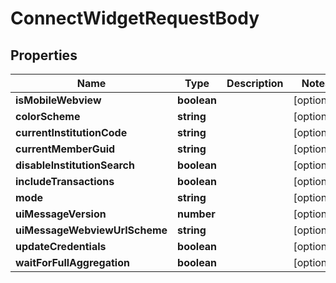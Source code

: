 # ConnectWidgetRequestBody

## Properties
Name | Type | Description | Notes
------------ | ------------- | ------------- | -------------
**isMobileWebview** | **boolean** |  | [optional] 
**colorScheme** | **string** |  | [optional] 
**currentInstitutionCode** | **string** |  | [optional] 
**currentMemberGuid** | **string** |  | [optional] 
**disableInstitutionSearch** | **boolean** |  | [optional] 
**includeTransactions** | **boolean** |  | [optional] 
**mode** | **string** |  | [optional] 
**uiMessageVersion** | **number** |  | [optional] 
**uiMessageWebviewUrlScheme** | **string** |  | [optional] 
**updateCredentials** | **boolean** |  | [optional] 
**waitForFullAggregation** | **boolean** |  | [optional] 


